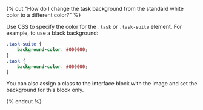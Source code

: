 {% cut "How do I change the task background from the standard white color to a different color?" %}

Use CSS to specify the color for the `.task` or `.task-suite` element. For example, to use a black background:

```css
.task-suite {
    background-color: #000000;
}
.task {
    background-color: #000000;
}
```

You can also assign a class to the interface block with the image and set the background for this block only.

{% endcut %}